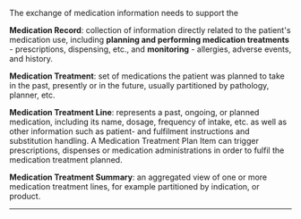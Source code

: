 The exchange of medication information needs to support the 


**Medication Record**: collection of information directly related to the patient's medication use, including
**planning and performing medication treatments** - prescriptions, dispensing, etc., and **monitoring** - allergies, adverse events, and history.

**Medication Treatment**: set of medications the patient was planned to take in the past, presently or in the future, usually partitioned by pathology, planner, etc.

**Medication Treatment Line**: represents a past, ongoing, or planned medication, including its name, dosage, frequency of intake, etc. as well as other information such as patient- and fulfilment instructions and substitution handling. A Medication Treatment Plan Item can trigger prescriptions, dispenses or medication administrations in order to fulfil the medication treatment planned.

**Medication Treatment Summary**: an aggregated view of one or more medication treatment lines, for example partitioned by indication, or product.


---
